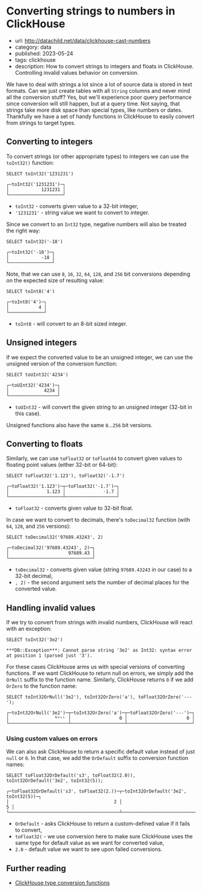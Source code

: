 # Converting strings to numbers in ClickHouse
* url: http://datachild.net/data/clickhouse-cast-numbers
* category: data
* published: 2023-05-24
* tags: clickhouse
* description: How to convert strings to integers and floats in ClickHouse. Controlling invalid values behavior on conversion.

We have to deal with strings a lot since a lot of source data is stored in text formats. Can we just create tables with all `String` columns and never mind all the conversion stuff? Yes, but we'll experience poor query performance since conversion will still happen, but at a query time. Not saying, that strings take more disk space than special types, like numbers or dates. Thankfully we have a set of handy functions in ClickHouse to easily convert from strings to target types.

## Converting to integers

To convert strings (or other appropriate types) to integers we can use the `toInt32()` function:

```
SELECT toInt32('1231231')
```
```output
┌─toInt32('1231231')─┐
│            1231231 │
└────────────────────┘
```
* `toInt32` - converts given value to a 32-bit integer,
* `'1231231'` - string value we want to convert to integer.

Since we convert to an `Int32` type, negative numbers will also be treated the right way:

```
SELECT toInt32('-18')
```
```output
┌─toInt32('-18')─┐
│            -18 │
└────────────────┘
```

Note, that we can use `8`, `16`, `32`, `64`, `128`, and `256` bit conversions depending on the expected size of resulting value:
```
SELECT toInt8('4')
```
```output
┌─toInt8('4')─┐
│           4 │
└─────────────┘
```
* `toInt8` - will convert to an 8-bit sized integer.


## Unsigned integers

If we expect the converted value to be an unsigned integer, we can use the unsigned version of the conversion function:

```
SELECT toUInt32('4234')
```
```output
┌─toUInt32('4234')─┐
│             4234 │
└──────────────────┘
```
* `toUInt32` - will convert the given string to an unsigned integer (32-bit in this case).

Unsigned functions also have the same `8`...`256` bit versions.


## Converting to floats

Similarly, we can use `toFloat32` or `toFloat64` to convert given values to floating point values (either 32-bit or 64-bit):

```
SELECT toFloat32('1.123'), toFloat32('-1.7')
```
```output
┌─toFloat32('1.123')─┬─toFloat32('-1.7')─┐
│              1.123 │              -1.7 │
└────────────────────┴───────────────────┘
```
* `toFloat32` - converts given value to 32-bit float.

In case we want to convert to decimals, there's `toDecimal32` function (with `64`, `128`, and `256` versions):
```
SELECT toDecimal32('97689.43243', 2)
```
```output
┌─toDecimal32('97689.43243', 2)─┐
│                      97689.43 │
└───────────────────────────────┘
```
* `toDecimal32` - converts given value (string `97689.43243` in our case) to a 32-bit decimal,
* `, 2)` - the second argument sets the number of decimal places for the converted value.

## Handling invalid values

If we try to convert from strings with invalid numbers, ClickHouse will react with an exception:

```
SELECT toInt32('3e2')
```
```output
***DB::Exception***: Cannot parse string '3e2' as Int32: syntax error at position 1 (parsed just '3').
```

For these cases ClickHouse arms us with special versions of converting functions. If we want ClickHouse to return null on errors, we simply add the `OrNull` suffix to the function name. Similarly, ClickHouse returns `0` if we add `OrZero` to the function name:

```
SELECT toInt32OrNull('3e2'), toInt32OrZero('a'), toFloat32OrZero('---');
```
```output
┌─toInt32OrNull('3e2')─┬─toInt32OrZero('a')─┬─toFloat32OrZero('---')─┐
│                 ᴺᵁᴸᴸ │                  0 │                      0 │
└──────────────────────┴────────────────────┴────────────────────────┘
```

### Using custom values on errors

We can also ask ClickHouse to return a specific default value instead of just `null` or `0`. In that case, we add the `OrDefault` suffix to conversion function names:

```
SELECT toFloat32OrDefault('s3', toFloat32(2.0)), toInt32OrDefault('3e2', toInt32(5));
```
```output
┌─toFloat32OrDefault('s3', toFloat32(2.))─┬─toInt32OrDefault('3e2', toInt32(5))─┐
│                                       2 │                                   5 │
└─────────────────────────────────────────┴─────────────────────────────────────┘
```
* `OrDefault` - asks ClickHouse to return a custom-defined value if it fails to convert,
* `toFloat32(` - we use conversion here to make sure ClickHouse uses the same type for default value as we want for  converted value,
* `2.0` - default value we want to see upon failed conversions.


## Further reading
* [ClickHouse type conversion functions](https://clickhouse.com/docs/en/sql-reference/functions/type-conversion-functions)